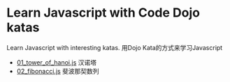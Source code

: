# Learn Javascript with Code Dojo katas
Learn Javascript with interesting katas. 用Dojo Kata的方式来学习Javascript

- [01_tower_of_hanoi.js](https://github.com/zhongzhu/learn_javascript_with_code_kata/blob/master/01_tower_of_hanoi.js) 汉诺塔
- [02_fibonacci.js](https://github.com/zhongzhu/learn_javascript_with_code_kata/blob/master/02_fibonacci.js) 斐波那契数列